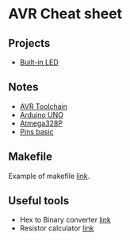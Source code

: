 # AVR Cheat sheet

## Projects

- [Built-in LED](/projects/built-in-led/readme.md)

## Notes 

- [AVR Toolchain](/notes/avr-toolchain.md)
- [Arduino UNO](/notes/arduino-uno.md)
- [Atmega328P](/notes/atmega-328p.md)
- [Pins basic](/notes/pins-basic.md)

## Makefile
Example of makefile [link](/assets/Makefile).

## Useful tools
- Hex to Binary converter [link](https://www.rapidtables.com/convert/number/hex-to-binary.html)
- Resistor calculator [link](https://www.calculator.net/resistor-calculator.html)